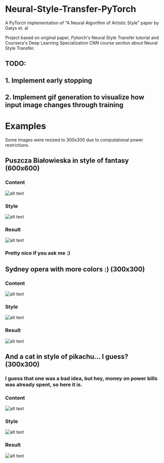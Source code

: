 # Neural-Style-Transfer-PyTorch
A PyTorch implementation of "A Neural Algorithm of Artistic Style" paper by Gatys et. al

Project based on original paper, Pytorch's Neural Style Transfer tutorial and Coursera's Deep Learning Specialization 
CNN course section about Neural Style Transfer.

## TODO:
## 1. Implement early stopping 
## 2. Implement gif generation to visualize how input image changes through training

# Examples
Some images were resized to 300x300 due to computational power restrictions.
## Puszcza Białowieska in style of fantasy (600x600)
### Content
![alt text](https://raw.githubusercontent.com/Jkeezuz/Neural-Style-Transfer-PyTorch/master/images/results/bialowieska.jpg "")
### Style
![alt text](https://raw.githubusercontent.com/Jkeezuz/Neural-Style-Transfer-PyTorch/master/images/results/forest_style.jpg "")
### Result
![alt text](https://raw.githubusercontent.com/Jkeezuz/Neural-Style-Transfer-PyTorch/master/images/results/C-bialowieskaS-forest_style.jpg "")
### Pretty nice if you ask me :)

## Sydney opera with more colors :) (300x300)
### Content
![alt text](https://raw.githubusercontent.com/Jkeezuz/Neural-Style-Transfer-PyTorch/master/images/results/sydopera1.jpg "")
### Style
![alt text](https://raw.githubusercontent.com/Jkeezuz/Neural-Style-Transfer-PyTorch/master/images/results/vcm.jpg "")
### Result
![alt text](https://raw.githubusercontent.com/Jkeezuz/Neural-Style-Transfer-PyTorch/master/images/results/C-sydopera1S-vcm.jpg "")

## And a cat in style of pikachu... I guess? (300x300)
### I guess that one was a bad idea, but hey, money on power bills was already spent, so here it is.
### Content
![alt text](https://raw.githubusercontent.com/Jkeezuz/Neural-Style-Transfer-PyTorch/master/images/results/cat.jpg "")
### Style
![alt text](https://raw.githubusercontent.com/Jkeezuz/Neural-Style-Transfer-PyTorch/master/images/results/pikachu.jpg "")
### Result
![alt text](https://raw.githubusercontent.com/Jkeezuz/Neural-Style-Transfer-PyTorch/master/images/results/C-catS-pikachu.jpg "")


